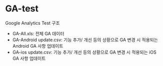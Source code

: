 # GA-test
Google Analytics Test
구조
* GA-All.xls: 전체 GA 데이터
* GA-Android update.csv: 기능 추가/ 개선 등의 상황으로 GA 변경 시 적용되는 Android GA 사항 업데이트
* GA-ios update.csv: 기능 추가/ 개선 등의 상황으로 GA 변경 시 적용되는 iOS GA 사항 업데이트
